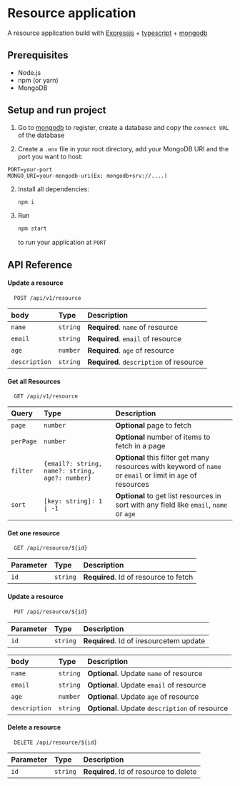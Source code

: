 # Resource application

A resource application build with [Expressjs](https://expressjs.com/) + [typescript](https://www.typescriptlang.org/) + [mongodb](https://www.mongodb.com/)

## Prerequisites

- Node.js
- npm (or yarn)
- MongoDB

## Setup and run project

1. Go to [mongodb](https://www.mongodb.com/) to register, create a database and copy the `connect URL` of the database

2. Create a `.env` file in your root directory, add your MongoDB URI and the port you want to host:

```
PORT=your-port
MONGO_URI=your-mongodb-uri(Ex: mongodb+srv://....)
```

2. Install all dependencies:

   ```bash
   npm i
   ```

3. Run
   ```bash
   npm start
   ```
   to run your application at `PORT`

## API Reference

#### Update a resource

```http
  POST /api/v1/resource
```

| body          | Type     | Description                             |
| :------------ | :------- | :-------------------------------------- |
| `name`        | `string` | **Required**. `name` of resource        |
| `email`       | `string` | **Required**. `email` of resource       |
| `age`         | `number` | **Required**. `age` of resource         |
| `description` | `string` | **Required**. `description` of resource |

#### Get all Resources

```http
  GET /api/v1/resource
```

| Query     | Type                                            | Description                                                                                                  |
| :-------- | :---------------------------------------------- | :----------------------------------------------------------------------------------------------------------- |
| `page`    | `number`                                        | **Optional** page to fetch                                                                                   |
| `perPage` | `number`                                        | **Optional** number of items to fetch in a page                                                              |
| `filter`  | `{email?: string, name?: string, age?: number}` | **Optional** this filter get many resources with keyword of `name` or `email` or limit in `age` of resources |
| `sort`    | `[key: string]: 1 \| -1`                        | **Optional** to get list resources in sort with any field like `email`, `name` or `age`                      |

#### Get one resource

```http
  GET /api/resource/${id}
```

| Parameter | Type     | Description                           |
| :-------- | :------- | :------------------------------------ |
| `id`      | `string` | **Required**. Id of resource to fetch |

#### Update a resource

```http
  PUT /api/resource/${id}
```

| Parameter | Type     | Description                             |
| :-------- | :------- | :-------------------------------------- |
| `id`      | `string` | **Required**. Id of iresourcetem update |

| body          | Type     | Description                                    |
| :------------ | :------- | :--------------------------------------------- |
| `name`        | `string` | **Optional**. Update `name` of resource        |
| `email`       | `string` | **Optional**. Update `email` of resource       |
| `age`         | `number` | **Optional**. Update `age` of resource         |
| `description` | `string` | **Optional**. Update `description` of resource |

#### Delete a resource

```http
  DELETE /api/resource/${id}
```

| Parameter | Type     | Description                            |
| :-------- | :------- | :------------------------------------- |
| `id`      | `string` | **Required**. Id of resource to delete |

